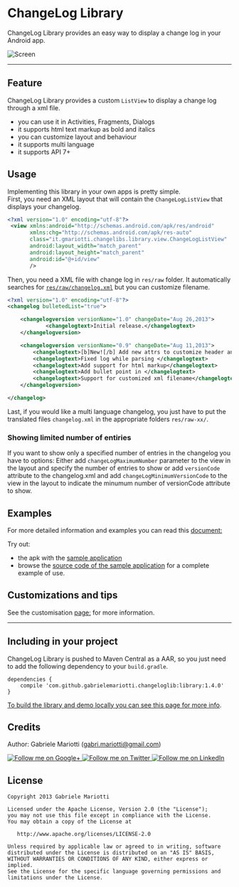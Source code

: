 # ChangeLog Library

ChangeLog Library provides an easy way to display a change log in your Android app.


![Screen](https://github.com/gabrielemariotti/changeloglib/raw/master/ChangeLogDemo/images/screen.png)


---
## Feature

ChangeLog Library provides a custom `ListView` to display a change log through a xml file.

* you can use it in Activities, Fragments, Dialogs
* it supports html text markup as bold and italics
* you can customize layout and behaviour
* it supports multi language
* it supports API 7+

## Usage

Implementing this library in your own apps is pretty simple.<br/>
First, you need an XML layout that will contain the `ChangeLogListView` that displays your changelog.

``` xml
<?xml version="1.0" encoding="utf-8"?>
 <view xmlns:android="http://schemas.android.com/apk/res/android"
       xmlns:chg="http://schemas.android.com/apk/res-auto"
       class="it.gmariotti.changelibs.library.view.ChangeLogListView"
       android:layout_width="match_parent"
       android:layout_height="match_parent"
       android:id="@+id/view"
       />
```

Then, you need a XML file with change log in `res/raw` folder.
It automatically searches for [`res/raw/changelog.xml`](https://github.com/gabrielemariotti/changeloglib/tree/master/ChangeLogLibrary/src/main/res/raw/changelog.xml) but you can customize filename.

``` xml
<?xml version="1.0" encoding="utf-8"?>
<changelog bulletedList="true">

    <changelogversion versionName="1.0" changeDate="Aug 26,2013">
            <changelogtext>Initial release.</changelogtext>
    </changelogversion>

    <changelogversion versionName="0.9" changeDate="Aug 11,2013">
        <changelogtext>[b]New![/b] Add new attrs to customize header and row layout</changelogtext>
        <changelogtext>Fixed log while parsing </changelogtext>
        <changelogtext>Add support for html markup</changelogtext>
        <changelogtext>Add bullet point in </changelogtext>
        <changelogtext>Support for customized xml filename</changelogtext>
    </changelogversion>

</changelog>

```

Last, if you would like a multi language changelog, you just have to put the translated files `changelog.xml` in the appropriate folders `res/raw-xx/`.

### Showing limited number of entiries

If you want to show only a specified number of entries in the changelog you have to options: Either add `changeLogMaximumNumber` parameter to the view in the layout and specify the number of entries to show or add `versionCode` attribute to the changelog.xml and add `changeLogMinimumVersionCode` to the view in the layout to indicate the minumum number of versionCode attribute to show.

## Examples

For more detailed information and examples you can read this [document:](https://github.com/gabrielemariotti/changeloglib/tree/master/ChangeLogDemo/README.md)

Try out:

* the apk with the [sample application](https://github.com/gabrielemariotti/changeloglib/blob/master/apk/demo-1.4.0.apk?raw=true)
* browse the [source code of the sample application](https://github.com/gabrielemariotti/changeloglib/tree/master/ChangeLogDemo) for a complete example of use.


## Customizations and tips

See the customisation [page:](https://github.com/gabrielemariotti/changeloglib/tree/master/doc/CUSTOMIZATION.md) for more information.

---
## Including in your project

ChangeLog Library is pushed to Maven Central as a AAR, so you just need to add the following dependency to your `build.gradle`.

    dependencies {
        compile 'com.github.gabrielemariotti.changeloglib:library:1.4.0'
    }

[To build the library and demo locally you can see this page for more info](https://github.com/gabrielemariotti/changeloglib/tree/master/doc/BUILD.md).


Credits
-------

Author: Gabriele Mariotti (gabri.mariotti@gmail.com)

<a href="https://plus.google.com/u/0/114432517923423045208">
  <img alt="Follow me on Google+"
       src="https://github.com/gabrielemariotti/changeloglib/raw/master/ChangeLogDemo/images/g+64.png" />
</a>
<a href="https://twitter.com/GabMarioPower">
  <img alt="Follow me on Twitter"
       src="https://github.com/gabrielemariotti/changeloglib/raw/master/ChangeLogDemo/images/twitter64.png" />
</a>
<a href="http://it.linkedin.com/in/gabrielemariotti">
  <img alt="Follow me on LinkedIn"
       src="https://github.com/gabrielemariotti/changeloglib/raw/master/ChangeLogDemo/images/linkedin.png" />
</a>

License
-------

    Copyright 2013 Gabriele Mariotti

    Licensed under the Apache License, Version 2.0 (the "License");
    you may not use this file except in compliance with the License.
    You may obtain a copy of the License at

       http://www.apache.org/licenses/LICENSE-2.0

    Unless required by applicable law or agreed to in writing, software
    distributed under the License is distributed on an "AS IS" BASIS,
    WITHOUT WARRANTIES OR CONDITIONS OF ANY KIND, either express or implied.
    See the License for the specific language governing permissions and
    limitations under the License.

